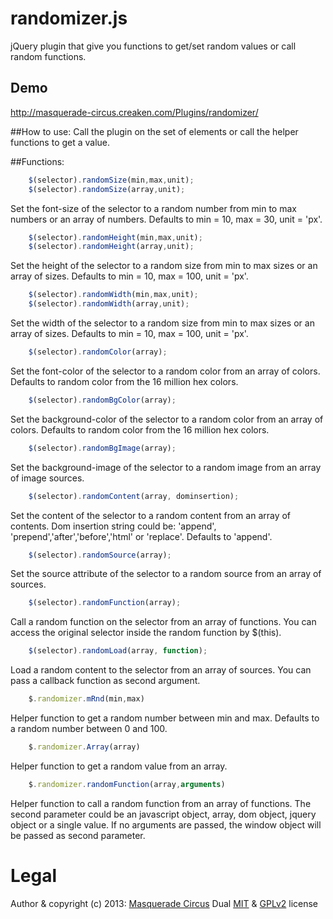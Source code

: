 randomizer.js
=================

jQuery plugin that give you functions to get/set random values or call random functions.

## Demo
http://masquerade-circus.creaken.com/Plugins/randomizer/

##How to use:
Call the plugin on the set of elements or call the helper functions to get a value.
				
##Functions:
```javascript
	$(selector).randomSize(min,max,unit);
	$(selector).randomSize(array,unit);
```
Set the font-size of the selector to a random number from min to max numbers or an array of numbers. Defaults to min = 10, max = 30, unit = 'px'.


```javascript
	$(selector).randomHeight(min,max,unit);
	$(selector).randomHeight(array,unit);
```
Set the height of the selector to a random size from min to max sizes or an array of sizes. Defaults to min = 10, max = 100, unit = 'px'.


```javascript
	$(selector).randomWidth(min,max,unit);
	$(selector).randomWidth(array,unit);
```
Set the width of the selector to a random size from min to max sizes or an array of sizes. Defaults to min = 10, max = 100, unit = 'px'.


```javascript
	$(selector).randomColor(array);
```
Set the font-color of the selector to a random color from an array of colors. 
Defaults to random color from the 16 million hex colors.


```javascript
	$(selector).randomBgColor(array);
```
Set the background-color of the selector to a random color from an array of colors. 
Defaults to random color from the 16 million hex colors.


```javascript
	$(selector).randomBgImage(array);
```
Set the background-image of the selector to a random image from an array of image sources. 


```javascript
	$(selector).randomContent(array, dominsertion);
```
Set the content of the selector to a random content from an array of contents. 
Dom insertion string could be: 'append', 'prepend','after','before','html' or 'replace'.
Defaults to 'append'.


```javascript
	$(selector).randomSource(array);
```
Set the source attribute of the selector to a random source from an array of sources.


```javascript
	$(selector).randomFunction(array);
```
Call a random function on the selector from an array of functions. 
You can access the original selector inside the random function by $(this).


```javascript
	$(selector).randomLoad(array, function);
```
Load a random content to the selector from an array of sources. 
You can pass a callback function as second argument.


```javascript
	$.randomizer.mRnd(min,max)
```
Helper function to get a random number between min and max.
Defaults to a random number between 0 and 100.


```javascript
	$.randomizer.Array(array)
```
Helper function to get a random value from an array.


```javascript
	$.randomizer.randomFunction(array,arguments)
```
Helper function to call a random function from an array of functions.
The second parameter could be an javascript object, array, dom object, jquery object or a single value.
If no arguments are passed, the window object will be passed as second parameter.


# Legal
Author & copyright (c) 2013: [Masquerade Circus](http://masquerade-circus.creaken.com)
Dual [MIT](http://opensource.org/licenses/MIT) & [GPLv2](http://opensource.org/licenses/GPL-2.0) license